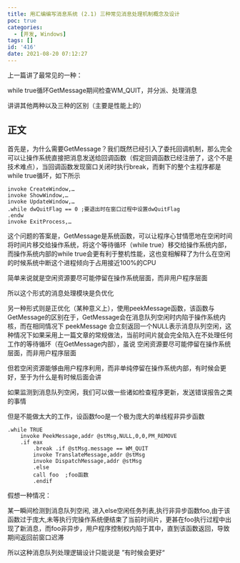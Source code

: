 ```yaml
---
title: 用汇编编写消息系统 (2.1) 三种常见消息处理机制概念及设计
poc: true
categories:
  - [开发, Windows]
tags: []
id: '416'
date: 2021-08-20 07:12:27
---
```


上一篇讲了最常见的一种：

while true循环GetMessage期间检查WM\_QUIT，并分派、处理消息

讲讲其他两种以及三种的区别（主要是性能上的）

## 正文

首先是，为什么需要GetMessage？我们既然已经引入了委托回调机制，那么完全可以让操作系统直接把消息发送给回调函数（假定回调函数已经注册了，这个不是技术难点），当回调函数发现窗口关闭时执行break，而剩下的整个主程序都是while true循环，如下所示

```
invoke CreateWindow,…
invoke ShowWindow,…
invoke UpdateWindow,…
.while dwQuitFlag == 0 ;要退出时在窗口过程中设置dwQuitFlag
.endw
invoke ExitProcess,…
```

这个问题的答案是，GetMessage是系统函数，可以让程序心甘情愿地在空闲时间将时间片移交给操作系统，将这个等待循环（while true）移交给操作系统内部，而操作系统内部的while true会更有利于整机性能，这也变相解释了为什么在空闲的时候系统中断这个进程倾向于占用接近100%的CPU

简单来说就是空闲资源要尽可能停留在操作系统层面，而非用户程序层面

所以这个形式的消息处理模块是负优化

另一种形式则是正优化（某种意义上），使用peekMessage函数，该函数与GetMessage的区别在于，GetMessage会在消息队列空闲时内陷于操作系统内核，而在相同情况下 peekMessage 会立刻返回一个NULL表示消息队列空闲，这种情况下如果采用上一篇文章的常规做法，当前时间片就会完全陷入在不处理任何工作的等待循环（在GetMessage内部），虽说 空闲资源要尽可能停留在操作系统层面，而非用户程序层面

但若空闲资源能够由用户程序利用，而非单纯停留在操作系统内部，有时候会更好，至于为什么是有时候后面会讲

如果监测到消息队列空闲，我们可以做一些诸如检查程序更新，发送错误报告之类的事情

但是不能做太大的工作，设函数foo是一个极为庞大的单线程非异步函数

```
.while TRUE
    invoke PeekMessage,addr @stMsg,NULL,0,0,PM_REMOVE
    .if eax
        .break .if @stMsg.message == WM_QUIT
        invoke TranslateMessage,addr @stMsg
        invoke DispatchMessage,addr @stMsg
        .else
        call foo  ;foo函数
        .endif
```

假想一种情况：

某一瞬间检测到消息队列空闲, 进入else空闲任务列表,执行非异步函数foo,由于该函数过于庞大,未等执行完操作系统便结束了当前时间片，更甚在foo执行过程中出现了新消息，而foo非异步，用户程序控制权内陷于其中，直到该函数返回，导致期间返回前窗口迟滞

所以这种消息队列处理逻辑设计只能说是 ”有时候会更好“